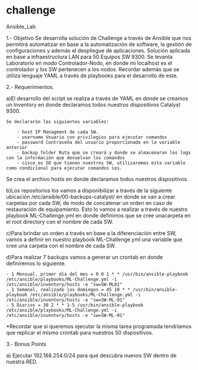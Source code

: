 # challenge
Ansible_Lab


1.- Objetivo
Se desarrolla solución de Challenge a través de Ansible que nos permitirá automatizar en base a la automatización de software, la gestión de configuraciones
y además el despliegue de aplicaciones. Solución aplicada en base a infraestructura LAN para 50 Equipos SW 9300. Se levanta Laboratorio en modo Controlador-Nodo,
en donde mi localhost es el controlador y los SW pertenecen a los nodos. Recordar además que se útiliza lenguaje YAML a través de playbooks para el desarrollo de este.

2.- Requerimientos.

a)El desarrollo del script se realiza a través de YAML en donde se creamos un Inventory en donde declaramos todos nuestros dispositivos Catalyst 9300. 

	Se declararón las siguientes variables:

		- host IP Managment de cada SW.
		- username Usuario con privilegios para ejecutar comandos
		- password Contraseña del usuario proporcionado en la variable anterior
		- backup_folder Ruta que se creará y donde se almacenaran los logs con la información que devuelvan los comandos
		- cisco_os SO que tienen nuestros SW, utilizaremos esta variable como condicional para ejecutar comandos ios.

Se crea el archivo hosts en donde declaramos todos nuestros dispositivos.

b)Los repositorios los vamos a disponibilizar a través de la siguiente ubicación /etc/ansible/00-backups-catalyst/ en donde se van a crear carpetas por cada SW, de modo de concatenar un orden en caso de restauración de equipamiento. Esto lo vamos a realizar a través de nuestro playbook ML-Challenge.yml en donde definimos que se cree unacarpeta en el root directory con el nombre de cada SW.

c)Para brindar un orden a través en base a la diferenciación entre SW, vamos a definir en nuestro playbook ML-Challenge.yml una variable que cree una carpeta con el nombre de cada SW.

d)Para realizar 7 backups vamos a generar un crontab en donde definiremos lo siguiente.

	- 1 Mensual, primer día del mes = 0 0 1 * * /usr/bin/ansible-playbook /etc/ansible/playbooks/ML-Challenge.yml -i /etc/ansible/inventory/hosts -e "sw=SW-ML01" 
	- 1 Semanal, realizado los domingos = 45 10 * * /usr/bin/ansible-playbook /etc/ansible/playbooks/ML-Challenge.yml -i /etc/ansible/inventory/hosts -e "sw=SW-ML-01"
	- 5 Diarios = 30 2 * * 1-5 /usr/bin/ansible-playbook /etc/ansible/playbooks/ML-Challenge.yml -i /etc/ansible/inventory/hosts -e "sw=SW-ML-01"

*Recordar que si queremos ejecutar la misma tarea programada tendríamos que replicar el mismo crontab para nuestros 50 dispositivos.

3.- Bonus Points

a) Ejecutar 192.168.254.0/24 para que descubra nuevos SW dentro de nuestra RED.

 

